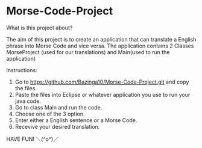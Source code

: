 # Morse-Code-Project

What is this project about?

The aim of this project is to create an application that can translate a English phrase into Morse Code and vice versa.
The application contains 2 Classes MorseProject (used for our translations) and Main(used to run the application)

Instructions:
1) Go to https://github.com/Bazinga10/Morse-Code-Project.git  and copy the files.
2) Paste the files into Eclipse or whatever application you use to run your java code.
3) Go to class Main and run the code.
4) Choose one of the 3 option.
5) Enter either a English sentence or a Morse Code.
6) Recevive your desired translation. 

HAVE FUN! ＼(^o^)／
 
 
